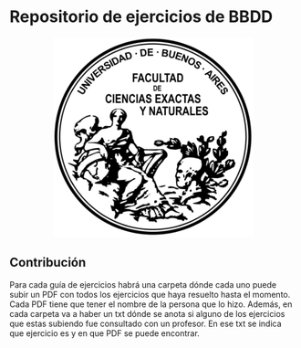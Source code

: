 # Repositorio de ejercicios de BBDD

<p align="center">
  <img src="https://github.com/JuaniAlvarezC/Bbdd-Matrix/blob/main/images/logo-fcenuba.png" width="350" height="350">
</p>

## Contribución

Para cada guía de ejercicios habrá una carpeta dónde cada uno puede subir un PDF con todos los ejercicios que haya resuelto hasta el momento. Cada PDF tiene que tener el nombre de la persona que lo hizo.
Además, en cada carpeta va a haber un txt dónde se anota si alguno de los ejercicios que estas subiendo fue consultado con un profesor. En ese txt se indica que ejercicio es y en que PDF se puede encontrar. 
